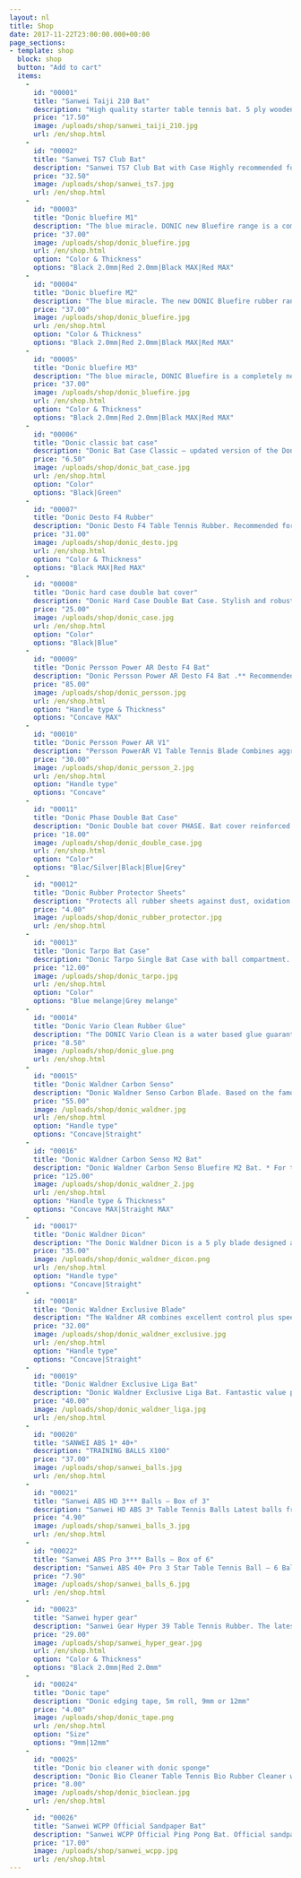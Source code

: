 ```yaml
---
layout: nl
title: Shop
date: 2017-11-22T23:00:00.000+00:00
page_sections:
- template: shop
  block: shop
  button: "Add to cart"
  items:
    -
      id: "00001"
      title: "Sanwei Taiji 210 Bat"
      description: "High quality starter table tennis bat. 5 ply wooden table tennis blade, comfortable flared handle."
      price: "17.50"
      image: /uploads/shop/sanwei_taiji_210.jpg
      url: /en/shop.html
    -
      id: "00002"
      title: "Sanwei TS7 Club Bat"
      description: "Sanwei TS7 Club Bat with Case Highly recommended for club players and serious social players!Bat is made up of Sanwei T88 Semi Tacky Taiji T88 Table Tennis Rubbers. Red rubber is fast and spiny for F/hand attack and the Black rubber is slightly slower with increased control for B/hand play. Rubbers are ITTF approved. The TS7 blade is a high quality 5 ply blade made up of Black Ayous outer surface, Spruce Inner layer, and Ayous Core. Distinctive and fashionable design. Comes with case."
      price: "32.50"
      image: /uploads/shop/sanwei_ts7.jpg
      url: /en/shop.html
    -
      id: "00003"
      title: "Donic bluefire M1"
      description: "The blue miracle. DONIC new Bluefire range is a completely new rubber development offering top speed. A new high-tech generation of rubbers in the proven Formula FD3-technology has been developed as a result of the perfect combination of the large pored blue sponge with an extremely spiny top surface rubber. Above all, the Bluefire is unbelievably fast with a characteristic high arc when top-spinning that enables maximum spin and increased speed yet still great feeling."
      price: "37.00"
      image: /uploads/shop/donic_bluefire.jpg
      url: /en/shop.html
      option: "Color & Thickness"
      options: "Black 2.0mm|Red 2.0mm|Black MAX|Red MAX"
    -
      id: "00004"
      title: "Donic bluefire M2"
      description: "The blue miracle. The new DONIC Bluefire rubber range is a completely new rubber development offering top speed and spin as a result of the perfect combination of the large pored blue sponge with an extremely spinny top surface rubber. Bluefire M2 has a medium hard sponge which results in excellent balance between speed, catapult effect and feeling. Recommended for offensive players that like to play with a slightly softer rubber with a lot of spin and still fast."
      price: "37.00"
      image: /uploads/shop/donic_bluefire.jpg
      url: /en/shop.html
      option: "Color & Thickness"
      options: "Black 2.0mm|Red 2.0mm|Black MAX|Red MAX"
    -
      id: "00005"
      title: "Donic bluefire M3"
      description: "The blue miracle, DONIC Bluefire is a completely new rubber development offering top speed and spin as a result of the perfect combination of the large pored blue sponge with an extremely spiny top surface rubber. Bluefire M3 results in a perfect adjustment of the soft version with precise feel, excellent spin and perfect sound. Recommended for controlled offensive players that like to play with a soft rubber and feel the ball on the bat a fraction longer than hard rubber."
      price: "37.00"
      image: /uploads/shop/donic_bluefire.jpg
      url: /en/shop.html
      option: "Color & Thickness"
      options: "Black 2.0mm|Red 2.0mm|Black MAX|Red MAX"
    -
      id: "00006"
      title: "Donic classic bat case"
      description: "Donic Bat Case Classic – updated version of the Donic Classic Bat Case. Long lasting nylon construction with a pocket for three table tennis balls."
      price: "6.50"
      image: /uploads/shop/donic_bat_case.jpg
      url: /en/shop.html
      option: "Color"
      options: "Black|Green"
    -
      id: "00007"
      title: "Donic Desto F4 Rubber"
      description: "Donic Desto F4 Table Tennis Rubber. Recommended for ambitious juniors and players who want to switch from classic rubbers to tension rubbers for the first time. Soft, very easy to control. Technology: Half-tension surface with a soft sponge and control-elastic top sheet."
      price: "31.00"
      image: /uploads/shop/donic_desto.jpg
      url: /en/shop.html
      option: "Color & Thickness"
      options: "Black MAX|Red MAX"
    -
      id: "00008"
      title: "Donic hard case double bat cover"
      description: "Donic Hard Case Double Bat Case. Stylish and robust bat case made of polycarbonate with carry handle. The hard outer shell and velvety soft inner padding offers optimal protection for between one to three bats. Inside the case there are bat dividers, ball holder for 3 balls and multi-purpose zip pocket with 2 credit card compartments."
      price: "25.00"
      image: /uploads/shop/donic_case.jpg
      url: /en/shop.html
      option: "Color"
      options: "Black|Blue"
    -
      id: "00009"
      title: "Donic Persson Power AR Desto F4 Bat"
      description: "Donic Persson Power AR Desto F4 Bat .** Recommended for players who are looking for a reasonably priced advanced level bat that suits all types of attacking playing styles. Donic Persson Power AR Blade has great feeling and speed qualities. Donic Desto F4 rubbers have excellent all-round speed, spin and ball control characteristics. The rubbers have soft sponge which results in rubbers that are easy to play with."
      price: "85.00"
      image: /uploads/shop/donic_persson.jpg
      url: /en/shop.html
      option: "Handle type & Thickness"
      options: "Concave MAX"
    -
      id: "00010"
      title: "Donic Persson Power AR V1"
      description: "Persson PowerAR V1 Table Tennis Blade Combines aggressive characteristics with perfect ball control. A best-seller for many years. V1 for optimum speed."
      price: "30.00"
      image: /uploads/shop/donic_persson_2.jpg
      url: /en/shop.html
      option: "Handle type"
      options: "Concave"
    -
      id: "00011"
      title: "Donic Phase Double Bat Case"
      description: "Donic Double bat cover PHASE. Bat cover reinforced at the sides with shatter-proof material and sculptured foam padding for optimum bat protection. With two separate compartments with additional foam padding and one compartment on the back with Velcro fastening."
      price: "18.00"
      image: /uploads/shop/donic_double_case.jpg
      url: /en/shop.html
      option: "Color"
      options: "Blac/Silver|Black|Blue|Grey"
    -
      id: "00012"
      title: "Donic Rubber Protector Sheets"
      description: "Protects all rubber sheets against dust, oxidation by air and drying out."
      price: "4.00"
      image: /uploads/shop/donic_rubber_protector.jpg
      url: /en/shop.html
    -
      id: "00013"
      title: "Donic Tarpo Bat Case"
      description: "Donic Tarpo Single Bat Case with ball compartment. Round single cover with ball compartment and carrying loop. High quality polyester 600D melange material."
      price: "12.00"
      image: /uploads/shop/donic_tarpo.jpg
      url: /en/shop.html
      option: "Color"
      options: "Blue melange|Grey melange"
    -
      id: "00014"
      title: "Donic Vario Clean Rubber Glue"
      description: "The DONIC Vario Clean is a water based glue guarantees that the rubber sheet can be applied without any health risk. Easy handling and fast drying are two more characteristics of this top product."
      price: "8.50"
      image: /uploads/shop/donic_glue.png
      url: /en/shop.html
    -
      id: "00015"
      title: "Donic Waldner Carbon Senso"
      description: "Donic Waldner Senso Carbon Blade. Based on the famous Donic ALLPLAY blade but with two additional Carbon layers the Waldner Senso Carbon combines the unique characteristics of the high-tec component Carbon with hundreds of thousands times proven Swedish allround construction in a perfect manner. The result is a fantastic playing characteristic providing speed and control in an ideal balance. Suited for attacking players as well as for aggressive allround players."
      price: "55.00"
      image: /uploads/shop/donic_waldner.jpg
      url: /en/shop.html
      option: "Handle type"
      options: "Concave|Straight"
    -
      id: "00016"
      title: "Donic Waldner Carbon Senso M2 Bat"
      description: "Donic Waldner Carbon Senso Bluefire M2 Bat. * For the table tennis Maestro – bat used by former World & Olympic champion Jan Ove Waldner! Bat is made up of Waldner Carbon Senso V1 Blade with Bluefire M2 rubbers with the distinctive blue sponge. Recommended for players who play an attacking game with fast topspin and flare but also require control for blocking, serving and touch play!"
      price: "125.00"
      image: /uploads/shop/donic_waldner_2.jpg
      url: /en/shop.html
      option: "Handle type & Thickness"
      options: "Concave MAX|Straight MAX"
    -
      id: "00017"
      title: "Donic Waldner Dicon"
      description: "The Donic Waldner Dicon is a 5 ply blade designed and manufactured in Sweden. This very blade was used by Jan-Ove Waldner himself. The handle has two sections milled out giving it a unique feel."
      price: "35.00"
      image: /uploads/shop/donic_waldner_dicon.png
      url: /en/shop.html
      option: "Handle type"
      options: "Concave|Straight"
    -
      id: "00018"
      title: "Donic Waldner Exclusive Blade"
      description: "The Waldner AR combines excellent control plus speed. It is faster than the Appelgren AR and perfectly combines the power of an offensive blade with the outstanding control of an all-round blade. Suitable for attacking allrounders who like to vary their topspin in a close-to-the-table game as well as playing away from the table without loss of control."
      price: "32.00"
      image: /uploads/shop/donic_waldner_exclusive.jpg
      url: /en/shop.html
      option: "Handle type"
      options: "Concave|Straight"
    -
      id: "00019"
      title: "Donic Waldner Exclusive Liga Bat"
      description: "Donic Waldner Exclusive Liga Bat. Fantastic value pre made up bat for intermediate level players and serious social players! Premium Allround Waldner Exclusive DONIC blade with LIGA rubbers."
      price: "40.00"
      image: /uploads/shop/donic_waldner_liga.jpg
      url: /en/shop.html
    -
      id: "00020"
      title: "SANWEI ABS 1* 40+"
      description: "TRAINING BALLS X100"
      price: "37.00"
      image: /uploads/shop/sanwei_balls.jpg
      url: /en/shop.html
    -
      id: "00021"
      title: "Sanwei ABS HD 3*** Balls – Box of 3"
      description: "Sanwei HD ABS 3* Table Tennis Balls Latest balls from Sanwei – just available July 2020. Highest quality 3*** ITTF approved table tennis ball. Long durability, consistent roundness & stable bounce."
      price: "4.90"
      image: /uploads/shop/sanwei_balls_3.jpg
      url: /en/shop.html
    -
      id: "00022"
      title: "Sanwei ABS Pro 3*** Balls – Box of 6"
      description: "Sanwei ABS 40+ Pro 3 Star Table Tennis Ball – 6 Balls. High quality ITTF approved 3*** Table Tennis Balls made of new ABS material with seam. Outstanding ball performance, stable bounce, excellent durability, distinctive sound and modern logo design. Great price/durability/performance ratio. Balls are white in packs of 6 balls."
      price: "7.90"
      image: /uploads/shop/sanwei_balls_6.jpg
      url: /en/shop.html
    -
      id: "00023"
      title: "Sanwei hyper gear"
      description: "Sanwei Gear Hyper 39 Table Tennis Rubber. The latest rubber development from Sanwei. Just available in May 2020 the Gear Hyper is a combination of non-sticky top rubber sheet with medium hard mousse textured cake sponge. The top-sheet produces outstanding tension and spin qualities and the medium hard sponge assures firm and direct speed qualities. Perfectly balanced rubber with enough speed and spin when attacking yet also great control when playing passively."
      price: "29.00"
      image: /uploads/shop/sanwei_hyper_gear.jpg
      url: /en/shop.html
      option: "Color & Thickness"
      options: "Black 2.0mm|Red 2.0mm"
    -
      id: "00024"
      title: "Donic tape"
      description: "Donic edging tape, 5m roll, 9mm or 12mm"
      price: "4.00"
      image: /uploads/shop/donic_tape.png
      url: /en/shop.html
      option: "Size"
      options: "9mm|12mm"
    -
      id: "00025"
      title: "Donic bio cleaner with donic sponge"
      description: "Donic Bio Cleaner Table Tennis Bio Rubber Cleaner with pump spray device. Very easy to use, apply the cleaner to the rubber surface and wipe with a sponge."
      price: "8.00"
      image: /uploads/shop/donic_bioclean.jpg
      url: /en/shop.html
    -
      id: "00026"
      title: "Sanwei WCPP Official Sandpaper Bat"
      description: "Sanwei WCPP Official Ping Pong Bat. Official sandpaper bat used at: World Championship of Ping Pong, Alexandra Palace, London 2020. Official bat at World Ping Pong Masters 2021"
      price: "17.00"
      image: /uploads/shop/sanwei_wcpp.jpg
      url: /en/shop.html
---
```

